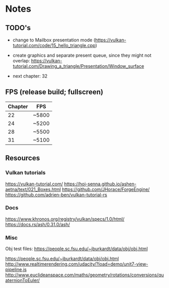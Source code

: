 # Notes

## TODO's

- change to Mailbox presentation mode (https://vulkan-tutorial.com/code/15_hello_triangle.cpp)

- create graphics and separate present queue, since they might not overlap: https://vulkan-tutorial.com/Drawing_a_triangle/Presentation/Window_surface
- next chapter: 32

## FPS (release build; fullscreen)

| Chapter | FPS   |
| ------- | ----- |
| 22      | ~5800 |
| 24      | ~5200 |
| 28      | ~5500 |
| 31      | ~5100 |

## Resources

### Vulkan tutorials

https://vulkan-tutorial.com/
https://hoj-senna.github.io/ashen-aetna/text/021_Boxes.html
https://github.com/JHorace/ForgeEngine/
https://github.com/adrien-ben/vulkan-tutorial-rs

### Docs

https://www.khronos.org/registry/vulkan/specs/1.0/html/
https://docs.rs/ash/0.31.0/ash/

### Misc

Obj test files: https://people.sc.fsu.edu/~jburkardt/data/obj/obj.html

https://people.sc.fsu.edu/~jburkardt/data/obj/obj.html
http://www.realtimerendering.com/udacity/?load=demo/unit7-view-pipeline.js
http://www.euclideanspace.com/maths/geometry/rotations/conversions/quaternionToEuler/
